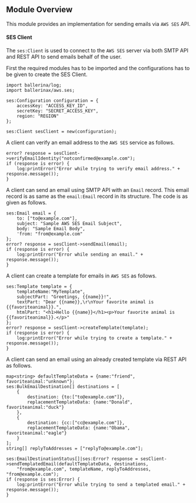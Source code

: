 ## Module Overview

This module provides an implementation for sending emails via `AWS SES` API.

#### SES Client

The `ses:Client` is used to connect to the `AWS SES` server via both SMTP API and REST API to send emails behalf of the user.

First the required modules has to be imported and the configurations has to be given to create the SES Client.

```ballerina
import ballerina/log;
import ballerinax/aws.ses;

ses:Configuration configuration = {
    accessKey: "ACCESS_KEY_ID",
    secretKey: "SECRET_ACCESS_KEY",
    region: "REGION"
};

ses:Client sesClient = new(configuration);
```

A client can verify an email address to the `AWS SES` service as follows.

```ballerina 
error? response = sesClient->verifyEmailIdentity("notconfirmed@example.com");
if (response is error) {
    log:printError("Error while trying to verify email address." + response.message());
}
```

A client can send an email using SMTP API with an `Email` record. This email record is as same as the `email:Email` record in its structure. The code is as given as follows.

```ballerina 
ses:Email email = {
    to: ["to@example.com"],
    subject: "Sample AWS SES Email Subject",
    body: "Sample Email Body",
    'from: "from@example.com"
};
error? response = sesClient->sendEmail(email);
if (response is error) {
    log:printError("Error while sending an email." + response.message());
}
```

A client can create a template for emails in `AWS SES` as follows.

```ballerina 
ses:Template template = {
    templateName:"MyTemplate",
    subjectPart: "Greetings, {{name}}!",
    textPart: "Dear {{name}},\r\nYour favorite animal is {{favoriteanimal}}.",
    htmlPart: "<h1>Hello {{name}}</h1><p>Your favorite animal is {{favoriteanimal}}.</p>"
};
error? response = sesClient->createTemplate(template);
if (response is error) {
    log:printError("Error while trying to create a template." + response.message());
}
```

A client can send an email using an already created template via REST API as follows.

```ballerina 
map<string> defaultTemplateData = {name:"friend", favoriteanimal:"unknown"};
ses:BulkEmailDestination[] destinations = [
    {
        destination: {to:["to@example.com"]},
        replacementTemplateData: {name:"Donald", favoriteanimal:"duck"}
    },
    {
        destination: {cc:["cc@example.com"]},
        replacementTemplateData: {name:"Obama", favoriteanimal:"eagle"}
    }
];
string[] replyToAddresses = ["replyTo@example.com"];

ses:EmailDestinationStatus[]|ses:Error? response = sesClient->sendTemplatedEmail(defaultTemplateData, destinations,
    "from@example.com", templateName, replyToAddresses, "from@example.com");
if (response is ses:Error) {
    log:printError("Error while trying to send a templated email." + response.message());
}
```
